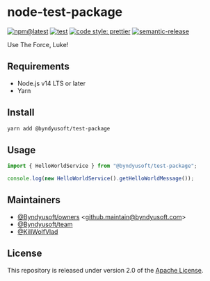 # node-test-package

[![npm@latest](https://img.shields.io/npm/v/@byndyusoft/test-package/latest.svg)](https://www.npmjs.com/package/@byndyusoft/test-package)
[![test](https://github.com/Byndyusoft/node-test-package/actions/workflows/test.yaml/badge.svg?branch=master)](https://github.com/Byndyusoft/node-test-package/actions/workflows/test.yaml)
[![code style: prettier](https://img.shields.io/badge/code_style-prettier-ff69b4.svg)](https://github.com/prettier/prettier)
[![semantic-release](https://img.shields.io/badge/%20%20%F0%9F%93%A6%F0%9F%9A%80-semantic--release-e10079.svg)](https://github.com/semantic-release/semantic-release)

Use The Force, Luke!

## Requirements

- Node.js v14 LTS or later
- Yarn

## Install

```bash
yarn add @byndyusoft/test-package
```

## Usage

```typescript
import { HelloWorldService } from "@byndyusoft/test-package";

console.log(new HelloWorldService().getHelloWorldMessage());
```

## Maintainers

- [@Byndyusoft/owners](https://github.com/orgs/Byndyusoft/teams/owners) <<github.maintain@byndyusoft.com>>
- [@Byndyusoft/team](https://github.com/orgs/Byndyusoft/teams/team)
- [@KillWolfVlad](https://github.com/KillWolfVlad)

## License

This repository is released under version 2.0 of the
[Apache License](https://www.apache.org/licenses/LICENSE-2.0).
